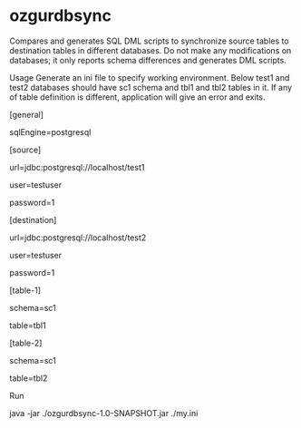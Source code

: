 # ozgurdbsync
Compares and generates SQL DML scripts to synchronize source tables to destination tables in different databases.
Do not make any modifications on databases; it only reports schema differences and generates DML scripts. 

Usage
Generate an ini file to specify working environment.
Below test1 and test2 databases should have sc1 schema and tbl1 and tbl2 tables in it. If any of table definition is different, application will give an error and exits.

[general]

sqlEngine=postgresql

[source]

url=jdbc:postgresql://localhost/test1

user=testuser

password=1

[destination]

url=jdbc:postgresql://localhost/test2

user=testuser

password=1

[table-1]

schema=sc1

table=tbl1

[table-2]

schema=sc1

table=tbl2



Run

java -jar ./ozgurdbsync-1.0-SNAPSHOT.jar ./my.ini

